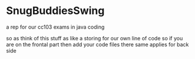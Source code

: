 # SnugBuddiesSwing
a rep for our cc103 exams in java coding

so as think of this stuff as like a storing for our own line of code
so if you are on the frontal part then add your code files there
same applies for back side
